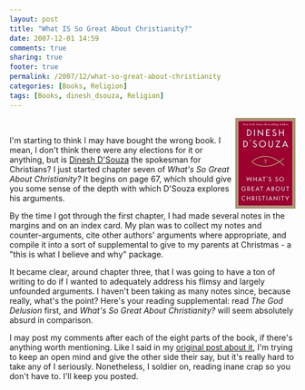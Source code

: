 ```yaml
---
layout: post
title: "What IS So Great About Christianity?"
date: 2007-12-01 14:59
comments: true
sharing: true
footer: true
permalink: /2007/12/what-so-great-about-christianity
categories: [Books, Religion]
tags: [Books, dinesh_dsouza, Religion]
---
```

<div class='imgRight'><a href="http://www.amazon.com/gp/product/1596985178?ie=UTF8&tag=brocklicom-20&linkCode=as2&camp=1789&creative=9325&creativeASIN=1596985178"><img border="0" src="/files/images/217%2B4WlJFnL._AA_SL160_.jpg" align='right'></a><img  src="http://www.assoc-amazon.com/e/ir?t=brocklicom-20&l=as2&o=1&a=1596985178" width="1" height="1" border="0" alt="" style="border:none !important; margin:0px !important;" /></div>

I'm starting to think I may have bought the wrong book.  I mean, I don't think there were any elections for it or anything, but is <a href="http://www.dineshdsouza.com/">Dinesh D'Souza</a> the spokesman for Christians?  I just started chapter seven of <i>What's So Great About Christianity?</i>  It begins on page 67, which should give you some sense of the depth with which D'Souza explores his arguments.

By the time I got through the first chapter, I had made several notes in the margins and on an index card.  My plan was to collect my notes and counter-arguments, cite other authors' arguments where appropriate, and compile it into a sort of supplemental to give to my parents at Christmas - a "this is what I believe and why" package.

It became clear, around chapter three, that I was going to have a ton of writing to do if I wanted to adequately address his flimsy and largely unfounded arguments.  I haven't been taking as many notes since, because really, what's the point?  Here's your reading supplemental: read <i>The God Delusion</i> first, and <i>What's So Great About Christianity?</i> will seem absolutely absurd in comparison.

I may post my comments after each of the eight parts of the book, if there's anything worth mentioning.  Like I said in my <a href="http://www.brockli.com/archives/2007/11/whats_so_great_about_christian.php">original post about it</a>, I'm trying to keep an open mind and give the other side their say, but it's really hard to take any of I seriously.  Nonetheless, I soldier on, reading inane crap so you don't have to.  I'll keep you posted.
